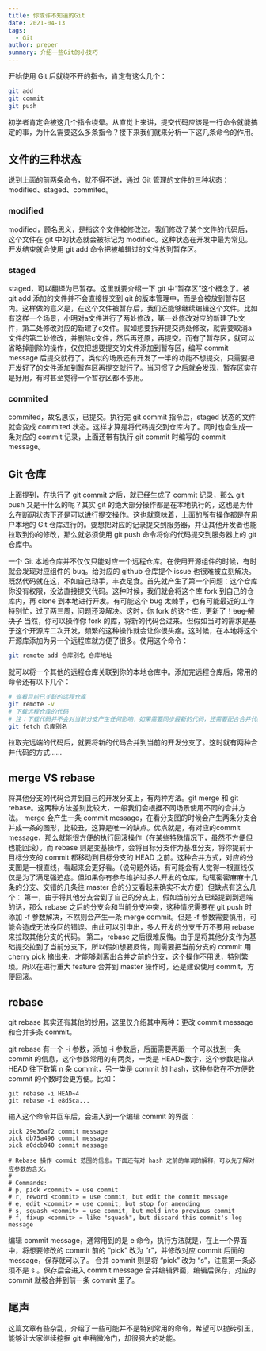 ```yaml
---
title: 你或许不知道的Git
date: 2021-04-13
tags:
  - Git
author: preper
summary: 介绍一些Git的小技巧
---
```


开始使用 Git 后就绕不开的指令，肯定有这么几个：

``` bash
git add
git commit
git push
```
初学者肯定会被这几个指令绕晕。从直觉上来讲，提交代码应该是一行命令就能搞定的事，为什么需要这么多条指令？接下来我们就来分析一下这几条命令的作用。

## 文件的三种状态

说到上面的前两条命令，就不得不说，通过 Git 管理的文件的三种状态：modified、staged、commited。

### modified
modified，顾名思义，是指这个文件被修改过。我们修改了某个文件的代码后，这个文件在 git 中的状态就会被标记为 modified。这种状态在开发中最为常见。开发结束就会使用 git add 命令把被编辑过的文件放到暂存区。

### staged
staged，可以翻译为已暂存。这里就要介绍一下 git 中“暂存区”这个概念了。被 git add 添加的文件并不会直接提交到 git 的版本管理中，而是会被放到暂存区内。这样做的意义是，在这个文件被暂存后，我们还能够继续编辑这个文件。比如有这样一个场景，小明对a文件进行了两处修改，第一处修改对应的新建了b文件，第二处修改对应的新建了c文件。假如想要拆开提交两处修改，就需要取消a文件的第二处修改，并删除c文件，然后再还原，再提交。而有了暂存区，就可以省略掉删除的操作，仅仅把想要提交的文件添加到暂存区，编写 commit message 后提交就行了。类似的场景还有开发了一半的功能不想提交，只需要把开发好了的文件添加到暂存区再提交就行了。当习惯了之后就会发现，暂存区实在是好用，有时甚至觉得一个暂存区都不够用。

### commited
commited，故名思议，已提交。执行完 git commit 指令后，staged 状态的文件就会变成 commited 状态。这样才算是将代码提交到仓库内了。同时也会生成一条对应的 commit 记录，上面还带有执行 git commit 时编写的 commit message。

## Git 仓库

上面提到，在执行了 git commit 之后，就已经生成了 commit 记录，那么 git push 又是干什么的呢？其实 git 的绝大部分操作都是在本地执行的，这也是为什么在断网状态下还是可以进行提交操作。这也就意味着，上面的所有操作都是在用户本地的 Git 仓库进行的。要想把对应的记录提交到服务器，并让其他开发者也能拉取到你的修改，那么就必须使用 git push 命令将你的代码提交到服务器上的 git 仓库中。

一个 Git 本地仓库并不仅仅只能对应一个远程仓库。在使用开源组件的时候，有时就会发现对应组件的 bug。给对应的 github 仓库提个 issue 也很难被立刻解决。既然代码就在这，不如自己动手，丰衣足食。首先就产生了第一个问题：这个仓库你没有权限，没法直接提交代码。这种时候，我们就会将这个库 fork 到自己的仓库内，再 clone 到本地进行开发。有可能这个 bug 太棘手，也有可能最近的工作特别忙，过了两三周，问题还没解决。这时，你 fork 的这个库，更新了！~~bug 解决了~~ 当然，你可以操作你 fork 的库，将新的代码合过来。但假如当时的需求是基于这个开源库二次开发，频繁的这种操作就会让你很头疼。这时候，在本地将这个开源库添加为另一个远程库就方便了很多。使用这个命令：

``` bash
git remote add 仓库别名 仓库地址
```
就可以将一个其他的远程仓库关联到你的本地仓库中。添加完远程仓库后，常用的命令还有以下几个：

``` bash
# 查看目前已关联的远程仓库
git remote -v
# 下载远程仓库的代码
# 注：下载代码并不会对当前分支产生任何影响，如果需要同步最新的代码，还需要配合合并代码的操作
git fetch 仓库别名
```
拉取完远端的代码后，就要将新的代码合并到当前的开发分支了。这时就有两种合并代码的方式……

## merge VS rebase

将其他分支的代码合并到自己的开发分支上，有两种方法。git merge 和 git rebase。这两种方法差别比较大，一般我们会根据不同场景使用不同的合并方法。
merge 会产生一条 commit message，在看分支图的时候会产生两条分支合并成一条的图形，比较丑，这算是唯一的缺点。优点就是，有对应的commit message，那么就能很方便的执行回滚操作（在某些特殊情况下，虽然不方便但也能回滚）。而 rebase 则是变基操作，会将目标分支作为基准分支，将你提前于目标分支的 commit 都移动到目标分支的 HEAD 之前。这种合并方式，对应的分支图是一根直线，看起来会更好看。（说句题外话，有可能会有人觉得一根直线仅仅是为了满足强迫症。但如果你有参与维护过多人开发的仓库，动辄密密麻麻十几条的分支、交错的几条往 master 合的分支看起来确实不太方便）但缺点有这么几个：
第一，由于将其他分支合到了自己的分支上，假如当前分支已经提到到远端的话，那么 rebase 之后的分支会和当前分支冲突，这种情况需要在 git push 时添加 -f 参数解决，不然则会产生一条 merge commit。但是 -f 参数需要慎用，可能会造成无法挽回的错误。由此可以引申出，多人开发的分支千万不要用 rebase 来拉取其他分支的代码。
第二，rebase 之后很难反悔。由于是将其他分支作为基础提交拉到了当前分支下，所以假如想要反悔，则需要把当前分支的 commit 用 cherry pick 摘出来，才能够剥离出合并之前的分支，这个操作不用说，特别繁琐。所以在进行重大 feature 合并到 master 操作时，还是建议使用 commit，方便回滚。

## rebase

git rebase 其实还有其他的妙用，这里仅介绍其中两种：更改 commit message 和合并多条 commit。

git rebase 有一个 -i 参数，添加 -i 参数后，后面需要再跟一个可以找到一条 commit 的信息，这个参数常用的有两类，一类是 HEAD~数字，这个参数是指从 HEAD 往下数第 n 条 commit，另一类是 commit 的 hash，这种参数在不方便数 commit 的个数时会更方便。比如：

``` 
git rebase -i HEAD~4
git rebase -i e8d5ca...
```
输入这个命令并回车后，会进入到一个编辑 commit 的界面：

``` 
pick 29e36af2 commit message
pick db75a496 commit message
pick a0dcb940 commit message

# Rebase 操作 commit 范围的信息。下面还有对 hash 之前的单词的解释，可以先了解对应参数的含义。
#
# Commands:
# p, pick <commit> = use commit
# r, reword <commit> = use commit, but edit the commit message
# e, edit <commit> = use commit, but stop for amending
# s, squash <commit> = use commit, but meld into previous commit
# f, fixup <commit> = like "squash", but discard this commit's log message
```

编辑 commit message，通常用到的是 e 命令，执行方法就是，在上一个界面中，将想要修改的 commit 前的 “pick” 改为 “r”，并修改对应 commit 后面的 message，保存就可以了。
合并 commit 则是将 “pick” 改为 “s”，注意第一条必须不是 s 。保存后会进入 commit message 合并编辑界面，编辑后保存，对应的 commit 就被合并到前一条 commit 里了。

## 尾声
这篇文章有些杂乱，介绍了一些可能并不是特别常用的命令，希望可以抛砖引玉，能够让大家继续挖掘 git 中稍微冷门，却很强大的功能。

<Vssue :title="$title" />
